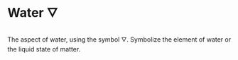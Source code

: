 # Water 🜄

The aspect of water, using the symbol 🜄. Symbolize the element of water or the
liquid state of matter.
